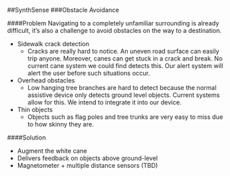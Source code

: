 ##SynthSense
###Obstacle Avoidance

####Problem
  Navigating to a completely unfamiliar surrounding is already difficult, it’s also a challenge to avoid obstacles on the way to a destination.

- Sidewalk crack detection
  - Cracks are really hard to notice. An uneven road surface can easily trip anyone. Moreover, canes can get stuck in a crack and break. No current cane system we could find detects this. Our alert system will alert the user before such situations occur. 
- Overhead obstacles
  - Low hanging tree branches are hard to detect because the normal assistive device only detects ground level objects. Current systems allow for this. We intend to integrate it into our device.
- Thin objects
  - Objects such as flag poles  and tree trunks are very easy to miss due to how skinny they are.

####Solution
- Augment the white cane
- Delivers feedback on objects above ground-level
- Magnetometer + multiple distance sensors (TBD)

